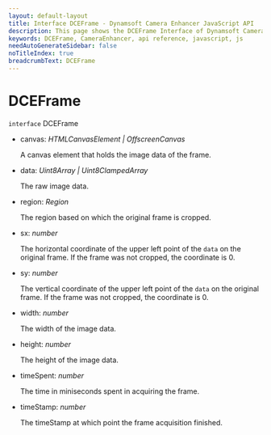 ```yaml
---
layout: default-layout
title: Interface DCEFrame - Dynamsoft Camera Enhancer JavaScript API
description: This page shows the DCEFrame Interface of Dynamsoft Camera Enhancer JavaScript SDK.
keywords: DCEFrame, CameraEnhancer, api reference, javascript, js
needAutoGenerateSidebar: false
noTitleIndex: true
breadcrumbText: DCEFrame
---
```


# DCEFrame

`interface` DCEFrame

* canvas: *HTMLCanvasElement | OffscreenCanvas*

  A canvas element that holds the image data of the frame.

* data: *Uint8Array | Uint8ClampedArray*

  The raw image data.

* region: *Region*

  The region based on which the original frame is cropped.

* sx: *number*

  The horizontal coordinate of the upper left point of the `data` on the original frame. If the frame was not cropped, the coordinate is 0.

* sy: *number*

  The vertical coordinate of the upper left point of the `data` on the original frame. If the frame was not cropped, the coordinate is 0.

* width: *number*

  The width of the image data.

* height: *number*

  The height of the image data.

* timeSpent: *number*

  The time in miniseconds spent in acquiring the frame.

* timeStamp: *number*

  The timeStamp at which point the frame acquisition finished.
